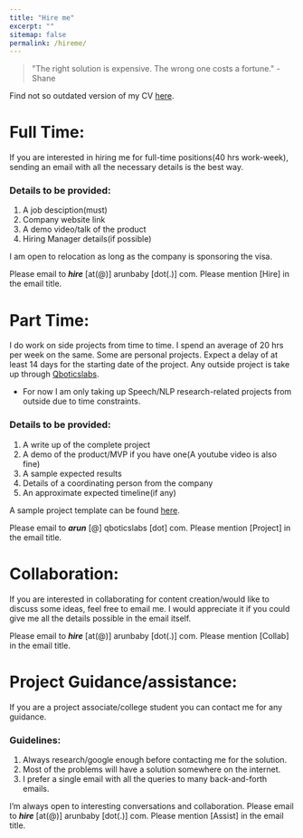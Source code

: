 ```yaml
---
title: "Hire me"
excerpt: ""
sitemap: false
permalink: /hireme/
---
```


> "The right solution is expensive. The wrong one costs a fortune." - Shane

Find not so outdated version of my CV [here](/assets/docs/Arun_2021.pdf).

# Full Time:

If you are interested in hiring me for full-time positions(40 hrs work-week), sending an email with all the necessary details is the best way.

### Details to be provided:

1. A job desciption(must)
2. Company website link
3. A demo video/talk of the product
4. Hiring Manager details(if possible)

I am open to relocation as long as the company is sponsoring the visa. 


<!-- Please mention [Hire] in the email title. [Click here to see the contact details.]({{ site.baseurl }}{% link  _pages/contact.md %}#email-id) -->

Please email to <em>**hire** </em> [at(@)]  arunbaby [dot(.)] com. Please mention [Hire] in the email title.


# Part Time:

I do work on side projects from time to time. I spend an average of 20 hrs per week on the same. Some are personal projects. Expect a delay of at least 14 days for the starting date of the project. Any outside project is take up through [Qboticslabs](https://qboticslabs.com/).
* For now I am only taking up Speech/NLP research-related projects from outside due to time constraints.

### Details to be provided:

1. A write up of the complete project
2. A demo of the product/MVP if you have one(A youtube video is also fine)
3. A sample expected results
3. Details of a coordinating person from the company
4. An approximate expected timeline(if any)

A sample project template can be found [here](/assets/docs/ProjectTemplate.docx).

Please email to <em>**arun** </em> [@]  qboticslabs [dot] com. Please mention [Project] in the email title.

# Collaboration:
If you are interested in collaborating for content creation/would like to discuss some ideas, feel free to email me. I would appreciate it if you could give me all the details possible in the email itself.

<!-- Please mention [Collab] in the email title. [Click here to see the contact details.]({{ site.baseurl }}{% link  _pages/contact.md %}#email-id) -->

Please email to <em>**hire** </em> [at(@)]  arunbaby [dot(.)] com. Please mention [Collab] in the email title.


# Project Guidance/assistance:
	
If you are a project associate/college student you can contact me for any guidance. 

### Guidelines:
	
1. Always research/google enough before contacting me for the solution.
2. Most of the problems will have a solution somewhere on the internet.
3. I prefer a single email with all the queries to many back-and-forth emails.

I’m always open to interesting conversations and collaboration. Please email to <em>**hire** </em> [at(@)]  arunbaby [dot(.)] com. Please mention [Assist] in the email title.